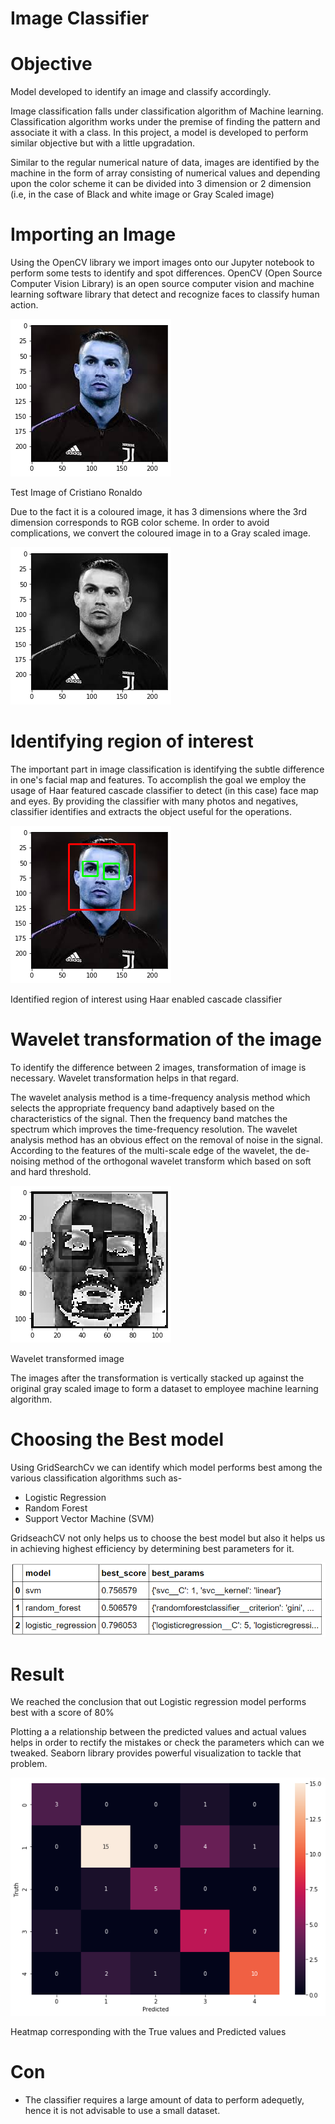 # Image Classifier

# Objective
Model developed to identify an image and classify accordingly.

Image classification falls under classification algorithm of Machine learning.
Classification algorithm works under the premise of finding the pattern and associate it with a class.
In this project, a model is developed to perform similar objective but with a little upgradation.

Similar to the regular numerical nature of data, images are identified by the machine in the form of array consisting of numerical values and depending upon the color scheme it
can be divided into 3 dimension or 2 dimension (i.e, in the case of Black and white image or Gray Scaled image)

# Importing an Image
Using the OpenCV library we import images onto our Jupyter notebook to perform some tests to identify and spot differences.
OpenCV (Open Source Computer Vision Library) is an open source computer vision and machine learning software library that detect and recognize faces to classify human action.

![](Visuals/image1.png)

Test Image of Cristiano Ronaldo

Due to the fact it is a coloured image, it has 3 dimensions where the 3rd dimension corresponds to RGB color scheme. In order to avoid complications, we convert the coloured
image in to a Gray scaled image.

![](Visuals/image2.png)

# Identifying region of interest
The important part in image classification is identifying the subtle difference in one's facial map and features. 
To accomplish the goal we employ the usage of Haar featured cascade classifier to detect (in this case) face map and eyes. 
By providing the classifier with many photos and negatives, classifier identifies and extracts the object useful for the operations.

![](Visuals/image3.png)

Identified region of interest using Haar enabled cascade classifier

# Wavelet transformation of the image
To identify the difference between 2 images, transformation of image is necessary. Wavelet transformation helps in that regard.

The wavelet analysis method is a time-frequency analysis method which selects the appropriate frequency band adaptively based on the characteristics of the signal. 
Then the frequency band matches the spectrum which improves the time-frequency resolution. The wavelet analysis method has an obvious effect on the removal of noise 
in the signal. According to the features of the multi-scale edge of the wavelet, the de-noising method of the orthogonal wavelet transform which based on soft and hard
threshold.

![](Visuals/image4.png)

Wavelet transformed image

The images after the transformation is vertically stacked up against the original gray scaled image to form a dataset to employee machine learning algorithm.

# Choosing the Best model
Using GridSearchCv we can identify which model performs best among the various classification algorithms such as-

* Logistic Regression
* Random Forest
* Support Vector Machine (SVM)

GridseachCV not only helps us to choose the best model but also it helps us in achieving highest efficiency by determining best parameters for it.

![](Visuals/score.png)

# Result
We reached the conclusion that out Logistic regression model performs best with a score of 80%

Plotting a a relationship between the predicted values and actual values helps in order to rectify the mistakes or check the parameters which can we tweaked.
Seaborn library provides powerful visualization to tackle that problem.

![](Visuals/heatmap.png)

Heatmap corresponding with the True values and Predicted values

# Con
* The classifier requires a large amount of data to perform adequetly, hence it is not advisable to use a small dataset.
